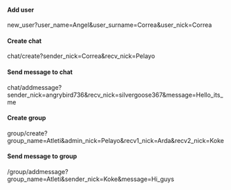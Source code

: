 #### Add user
new_user?user_name=Angel&user_surname=Correa&user_nick=Correa

#### Create chat
chat/create?sender_nick=Correa&recv_nick=Pelayo

#### Send message to chat
chat/addmessage?sender_nick=angrybird736&recv_nick=silvergoose367&message=Hello_its_me

#### Create group
group/create?group_name=Atleti&admin_nick=Pelayo&recv1_nick=Arda&recv2_nick=Koke

#### Send message to group
/group/addmessage?group_name=Atleti&sender_nick=Koke&message=Hi_guys
